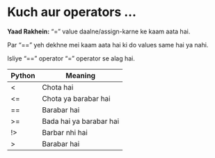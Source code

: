 # Kuch aur operators … 


**Yaad Rakhein:**
“=” value daalne/assign-karne ke kaam aata hai.  

Par “==” yeh dekhne mei kaam aata hai ki do values same hai ya nahi.  

Isliye “==” operator  “=” operator se alag hai.



Python| Meaning 
------- | ---------------------------
<  | Chota hai |
<=  | Chota ya barabar hai |
==  | Barabar hai |
>=  | Bada hai ya barabar hai |
!>  | Barbar nhi hai |
>  | Barabar hai |

